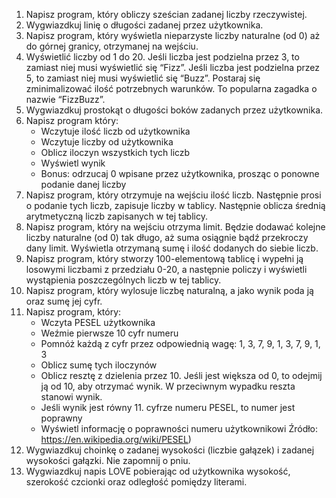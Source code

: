 
1. Napisz program, który obliczy sześcian zadanej liczby rzeczywistej.
2. Wygwiazdkuj linię o długości zadanej przez użytkownika.
3. Napisz program, który wyświetla nieparzyste liczby naturalne (od 0) aż do górnej granicy, otrzymanej na wejściu.
4. Wyświetlić liczby od 1 do 20. Jeśli liczba jest podzielna przez 3, to zamiast niej musi wyświetlić się “Fizz”.
   Jeśli liczba jest podzielna przez 5, to zamiast niej musi wyświetlić się “Buzz”.
   Postaraj się zminimalizować ilość potrzebnych warunków. To popularna zagadka o nazwie “FizzBuzz”.
5. Wygwiazdkuj prostokąt o długości boków zadanych przez użytkownika.
6. Napisz program który: 
    * Wczytuje ilość liczb od użytkownika
    * Wczytuje liczby od użytkownika
    * Oblicz iloczyn wszystkich tych liczb
    * Wyświetl wynik
    * Bonus: odrzucaj 0 wpisane przez użytkownika, prosząc o ponowne podanie danej liczby
7. Napisz program, który otrzymuje na wejściu ilość liczb. Następnie prosi o podanie tych liczb,
   zapisuje liczby w tablicy. Następnie oblicza średnią arytmetyczną liczb zapisanych w tej tablicy.
8. Napisz program, który na wejściu otrzyma limit. Będzie dodawać kolejne liczby naturalne (od 0) tak długo,
   aż suma osiągnie bądź przekroczy dany limit. Wyświetla otrzymaną sumę i ilość dodanych do siebie liczb.
9. Napisz program, który stworzy 100-elementową tablicę i wypełni ją losowymi liczbami z przedziału 0-20,
   a następnie policzy i wyświetli wystąpienia poszczególnych liczb w tej tablicy.
10. Napisz program, który wylosuje liczbę naturalną, a jako wynik poda ją oraz sumę jej cyfr.
11. Napisz program, który:
      *	Wczyta PESEL użytkownika
      *	Weźmie pierwsze 10 cyfr numeru
      *	Pomnóż każdą z cyfr przez odpowiednią wagę: 1, 3, 7, 9, 1, 3, 7, 9, 1, 3
      *	Oblicz sumę tych iloczynów
      *	Oblicz resztę z dzielenia przez 10. Jeśli jest większa od 0, to odejmij ją od 10, aby otrzymać wynik. W przeciwnym wypadku reszta stanowi wynik.
      *	Jeśli wynik jest równy 11. cyfrze numeru PESEL, to numer jest poprawny
      *	Wyświetl informację o poprawności numeru użytkownikowi
         Źródło: https://en.wikipedia.org/wiki/PESEL)
12. Wygwiazdkuj choinkę o zadanej wysokości (liczbie gałązek) i zadanej wysokości gałązki. Nie zapomnij o pniu.
13. Wygwiazdkuj napis LOVE pobierając od użytkownika wysokość, szerokość czcionki oraz odległość pomiędzy literami.
